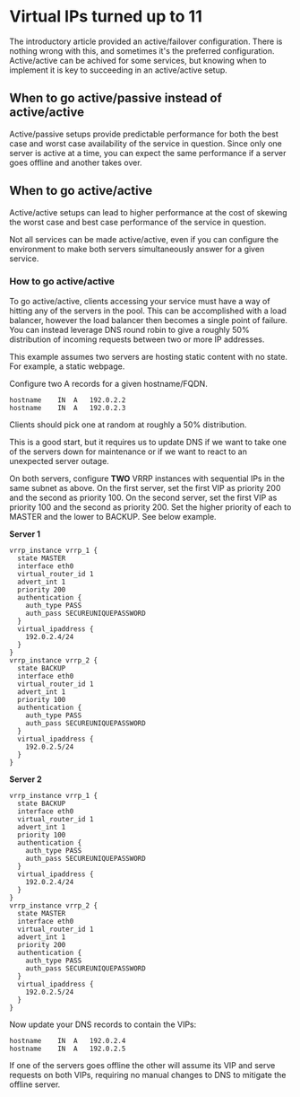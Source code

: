 # Virtual IPs turned up to 11

The introductory article provided an active/failover configuration. There is nothing wrong with this, and sometimes it's the preferred configuration. Active/active can be achived for some services, but knowing when to implement it is key to succeeding in an active/active setup.

## When to go active/passive instead of active/active

Active/passive setups provide predictable performance for both the best case and worst case availability of the service in question. Since only one server is active at a time, you can expect the same performance if a server goes offline and another takes over.

## When to go active/active

Active/active setups can lead to higher performance at the cost of skewing the worst case and best case performance of the service in question.

Not all services can be made active/active, even if you can configure the environment to make both servers simultaneously answer for a given service.

### How to go active/active

To go active/active, clients accessing your service must have a way of hitting any of the servers in the pool. This can be accomplished with a load balancer, however the load balancer then becomes a single point of failure. You can instead leverage DNS round robin to give a roughly 50% distribution of incoming requests between two or more IP addresses.

This example assumes two servers are hosting static content with no state. For example, a static webpage.

Configure two A records for a given hostname/FQDN.

    hostname	IN  A	192.0.2.2
    hostname	IN  A	192.0.2.3

Clients should pick one at random at roughly a 50% distribution.

This is a good start, but it requires us to update DNS if we want to take one of the servers down for maintenance or if we want to react to an unexpected server outage.

On both servers, configure **TWO** VRRP instances with sequential IPs in the same subnet as above. On the first server, set the first VIP as priority 200 and the second as priority 100. On the second server, set the first VIP as priority 100 and the second as priority 200. Set the higher priority of each to MASTER and the lower to BACKUP. See below example.

**Server 1**

    vrrp_instance vrrp_1 {
      state MASTER
      interface eth0
      virtual_router_id 1
      advert_int 1
      priority 200
      authentication {
        auth_type PASS
        auth_pass SECUREUNIQUEPASSWORD
      }
      virtual_ipaddress {
        192.0.2.4/24
      }
    }
    vrrp_instance vrrp_2 {
      state BACKUP
      interface eth0
      virtual_router_id 1
      advert_int 1
      priority 100
      authentication {
        auth_type PASS
        auth_pass SECUREUNIQUEPASSWORD
      }
      virtual_ipaddress {
        192.0.2.5/24
      }
    }

**Server 2**

    vrrp_instance vrrp_1 {
      state BACKUP
      interface eth0
      virtual_router_id 1
      advert_int 1
      priority 100
      authentication {
        auth_type PASS
        auth_pass SECUREUNIQUEPASSWORD
      }
      virtual_ipaddress {
        192.0.2.4/24
      }
    }
    vrrp_instance vrrp_2 {
      state MASTER
      interface eth0
      virtual_router_id 1
      advert_int 1
      priority 200
      authentication {
        auth_type PASS
        auth_pass SECUREUNIQUEPASSWORD
      }
      virtual_ipaddress {
        192.0.2.5/24
      }
    }

Now update your DNS records to contain the VIPs:

    hostname	IN  A	192.0.2.4
    hostname	IN  A	192.0.2.5

If one of the servers goes offline the other will assume its VIP and serve requests on both VIPs, requiring no manual changes to DNS to mitigate the offline server.
